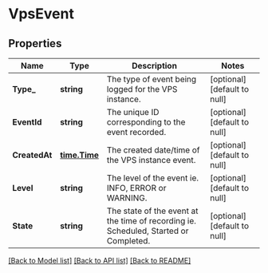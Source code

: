 # VpsEvent

## Properties
Name | Type | Description | Notes
------------ | ------------- | ------------- | -------------
**Type_** | **string** | The type of event being logged for the VPS instance. | [optional] [default to null]
**EventId** | **string** | The unique ID corresponding to the event recorded. | [optional] [default to null]
**CreatedAt** | [**time.Time**](time.Time.md) | The created date/time of the VPS instance event. | [optional] [default to null]
**Level** | **string** | The level of the event ie. INFO, ERROR or WARNING. | [optional] [default to null]
**State** | **string** | The state of the event at the time of recording ie. Scheduled, Started or Completed. | [optional] [default to null]

[[Back to Model list]](../README.md#documentation-for-models) [[Back to API list]](../README.md#documentation-for-api-endpoints) [[Back to README]](../README.md)


